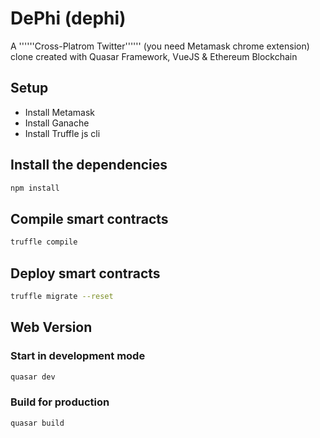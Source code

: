 # DePhi (dephi)

A ''''''Cross-Platrom Twitter'''''' (you need Metamask chrome extension) clone created with Quasar Framework, VueJS & Ethereum Blockchain

## Setup
- Install Metamask
- Install Ganache
- Install Truffle js cli
## Install the dependencies
```bash
npm install
```
## Compile smart contracts
```bash
truffle compile
```

## Deploy smart contracts
```bash
truffle migrate --reset
```
## Web Version

### Start  in development mode
```bash
quasar dev
```

### Build for production
```bash
quasar build
```
